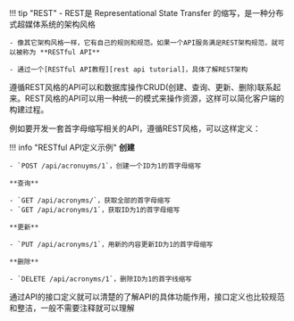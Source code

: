 !!! tip "REST"
    - REST是 Representational State Transfer 的缩写，是一种分布式超媒体系统的架构风格

    - 像其它架构风格一样，它有自己的规则和规范。如果一个API服务满足REST架构规范，就可以被称为 **RESTful API**
    
    - 通过一个[RESTful API教程][rest api tutorial]，具体了解REST架构

遵循REST风格的API可以和数据库操作CRUD(创建、查询、更新、删除)联系起来。REST风格的API可以用一种统一的模式来操作资源，这样可以简化客户端的构建过程。

例如要开发一套首字母缩写相关的API，遵循REST风格，可以这样定义：

!!! info "RESTful API定义示例"
    **创建**

    - `POST /api/acronuyms/1`，创建一个ID为1的首字母缩写

    **查询**

    - `GET /api/acronyms/`，获取全部的首字母缩写
    - `GET /api/acronyms/1`，获取ID为1的首字母缩写

    **更新**

    - `PUT /api/acronyms/1`，用新的内容更新ID为1的首字母缩写

    **删除**

    - `DELETE /api/acronyms/1`，删除ID为1的首字线缩写

通过API的接口定义就可以清楚的了解API的具体功能作用，接口定义也比较规范和整洁，一般不需要注释就可以理解
  
[rest api tutorial]: <https://restfulapi.net/>